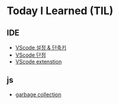 # Today I Learned (TIL)

## IDE

- [VScode 설정 & 단축키](/IDE/vscode_setting.md)
- [VScode 단점](/IDE/vscode_%EB%8B%A8%EC%A0%90.md)
- [VScode extenstion](/IDE/vscode_extension_recommend.md)

## js

- [garbage collection](/JS/garbage_collection.md)
